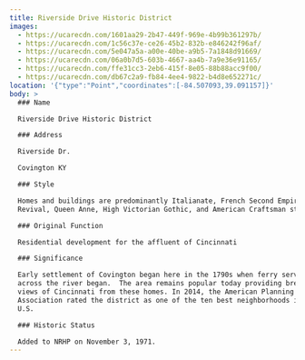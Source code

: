 ```yaml
---
title: Riverside Drive Historic District
images:
  - https://ucarecdn.com/1601aa29-2b47-449f-969e-4b99b361297b/
  - https://ucarecdn.com/1c56c37e-ce26-45b2-832b-e846242f96af/
  - https://ucarecdn.com/5e047a5a-a00e-40be-a9b5-7a1848d91669/
  - https://ucarecdn.com/06a0b7d5-603b-4667-aa4b-7a9e36e91165/
  - https://ucarecdn.com/ffe31cc3-2eb6-415f-8e05-88b88acc9f00/
  - https://ucarecdn.com/db67c2a9-fb84-4ee4-9822-b4d8e652271c/
location: '{"type":"Point","coordinates":[-84.507093,39.091157]}'
body: >
  ### Name

  Riverside Drive Historic District

  ### Address

  Riverside Dr.

  Covington KY

  ### Style

  Homes and buildings are predominantly Italianate, French Second Empire, Greek
  Revival, Queen Anne, High Victorian Gothic, and American Craftsman styles

  ### Original Function

  Residential development for the affluent of Cincinnati

  ### Significance

  Early settlement of Covington began here in the 1790s when ferry service
  across the river began.  The area remains popular today providing breathtaking
  views of Cincinnati from these homes. In 2014, the American Planning
  Association rated the district as one of the ten best neighborhoods in the
  U.S.

  ### Historic Status

  Added to NRHP on November 3, 1971.
---
```

